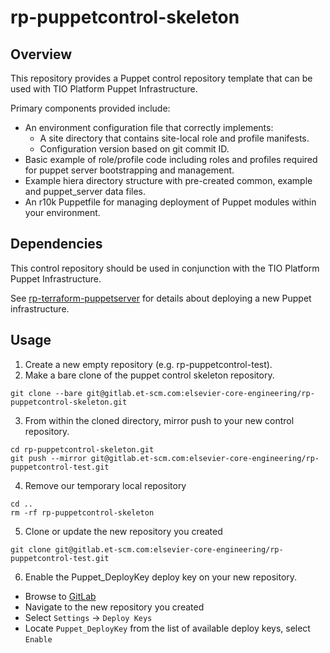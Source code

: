 # rp-puppetcontrol-skeleton

## Overview

This repository provides a Puppet control repository template that can be used
with TIO Platform Puppet Infrastructure.


Primary components provided include:

- An environment configuration file that correctly implements:
  * A site directory that contains site-local role and profile manifests.
  * Configuration version based on git commit ID.
- Basic example of role/profile code including roles and profiles required for puppet server bootstrapping and management.
- Example hiera directory structure with pre-created common, example and puppet_server data files.
- An r10k Puppetfile for managing deployment of Puppet modules within your environment.

## Dependencies
This control repository should be used in conjunction with the TIO Platform Puppet Infrastructure.

See [rp-terraform-puppetserver](https://gitlab.et-scm.com/elsevier-core-engineering/rp-terraform-puppetserver) for details about deploying a new Puppet infrastructure.

## Usage
1. Create a new empty repository (e.g. rp-puppetcontrol-test).
2. Make a bare clone of the puppet control skeleton repository.
```
git clone --bare git@gitlab.et-scm.com:elsevier-core-engineering/rp-puppetcontrol-skeleton.git
```
3. From within the cloned directory, mirror push to your new control repository.
```
cd rp-puppetcontrol-skeleton.git
git push --mirror git@gitlab.et-scm.com:elsevier-core-engineering/rp-puppetcontrol-test.git
```
4. Remove our temporary local repository
```
cd ..
rm -rf rp-puppetcontrol-skeleton
```
5. Clone or update the new repository you created
```
git clone git@gitlab.et-scm.com:elsevier-core-engineering/rp-puppetcontrol-test.git
```
6. Enable the Puppet_DeployKey deploy key on your new repository.
  * Browse to [GitLab](https://gitlab.et-scm.com/)
  * Navigate to the new repository you created
  * Select `Settings` -> `Deploy Keys`
  * Locate `Puppet_DeployKey` from the list of available deploy keys, select `Enable`

